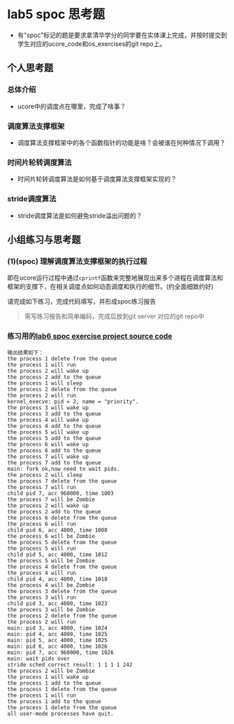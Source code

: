 # lab5 spoc 思考题

- 有"spoc"标记的题是要求拿清华学分的同学要在实体课上完成，并按时提交到学生对应的ucore_code和os_exercises的git repo上。


## 个人思考题

### 总体介绍

 - ucore中的调度点在哪里，完成了啥事？


### 调度算法支撑框架

 - 调度算法支撑框架中的各个函数指针的功能是啥？会被谁在何种情况下调用？

### 时间片轮转调度算法

 - 时间片轮转调度算法是如何基于调度算法支撑框架实现的？

### stride调度算法

 - stride调度算法是如何避免stride溢出问题的？

## 小组练习与思考题

### (1)(spoc) 理解调度算法支撑框架的执行过程

即在ucore运行过程中通过`cprintf`函数来完整地展现出来多个进程在调度算法和框架的支撑下，在相关调度点如何动态调度和执行的细节。(约全面细致约好)

请完成如下练习，完成代码填写，并形成spoc练习报告
> 需写练习报告和简单编码，完成后放到git server 对应的git repo中

### 练习用的[lab6 spoc exercise project source code](https://github.com/chyyuu/ucore_lab/tree/master/labcodes_answer/lab6_result)

```
输出结果如下：
the process 1 delete from the queue
the process 1 will run
the process 2 will wake up
the process 2 add to the queue
the process 1 will sleep
the process 2 delete from the queue
the process 2 will run
kernel_execve: pid = 2, name = "priority".
the process 3 will wake up
the process 3 add to the queue
the process 4 will wake up
the process 4 add to the queue
the process 5 will wake up
the process 5 add to the queue
the process 6 will wake up
the process 6 add to the queue
the process 7 will wake up
the process 7 add to the queue
main: fork ok,now need to wait pids.
the process 2 will sleep
the process 7 delete from the queue
the process 7 will run
child pid 7, acc 968000, time 1003
the process 7 will be Zombie
the process 2 will wake up
the process 2 add to the queue
the process 6 delete from the queue
the process 6 will run
child pid 6, acc 4000, time 1008
the process 6 will be Zombie
the process 5 delete from the queue
the process 5 will run
child pid 5, acc 4000, time 1012
the process 5 will be Zombie
the process 4 delete from the queue
the process 4 will run
child pid 4, acc 4000, time 1018
the process 4 will be Zombie
the process 3 delete from the queue
the process 3 will run
child pid 3, acc 4000, time 1023
the process 3 will be Zombie
the process 2 delete from the queue
the process 2 will run
main: pid 3, acc 4000, time 1024
main: pid 4, acc 4000, time 1025
main: pid 5, acc 4000, time 1025
main: pid 6, acc 4000, time 1026
main: pid 7, acc 968000, time 1026
main: wait pids over
stride sched correct result: 1 1 1 1 242
the process 2 will be Zombie
the process 1 will wake up
the process 1 add to the queue
the process 1 delete from the queue
the process 1 will run
the process 1 add to the queue
the process 1 delete from the queue
all user-mode processes have quit.
```


